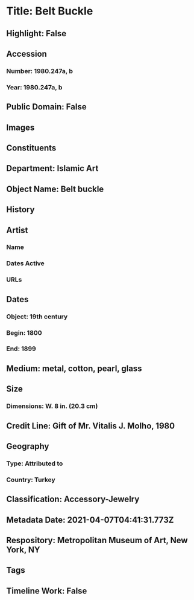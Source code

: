 # Title: Belt Buckle
## Highlight: False
## Accession
### Number: 1980.247a, b
### Year: 1980.247a, b
## Public Domain: False
## Images
## Constituents
## Department: Islamic Art
## Object Name: Belt buckle
## History
## Artist
### Name
### Dates Active
### URLs
## Dates
### Object: 19th century
### Begin: 1800
### End: 1899
## Medium: metal, cotton, pearl, glass
## Size
### Dimensions: W. 8 in. (20.3 cm)
## Credit Line: Gift of Mr. Vitalis J. Molho, 1980
## Geography
### Type: Attributed to
### Country: Turkey
## Classification: Accessory-Jewelry
## Metadata Date: 2021-04-07T04:41:31.773Z
## Respository: Metropolitan Museum of Art, New York, NY
## Tags
## Timeline Work: False